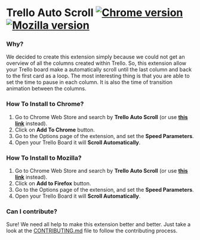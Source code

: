# Trello Auto Scroll [![Chrome version][badge-chrome]][link-chrome] [![Mozilla version][badge-mozilla]][link-mozilla]

[badge-chrome]: https://img.shields.io/badge/Chrome-v1.3-blue.svg
[link-chrome]: https://chrome.google.com/webstore/detail/trello-auto-scroll/iheeklbhnidcdjfkonakkkbbjophomkk "Version published on Chrome Web Store"

[badge-mozilla]: https://img.shields.io/badge/Mozilla-v1.3-orange.svg
[link-mozilla]: https://addons.mozilla.org/addon/trello-auto-scroll/ "Version published on Mozilla Add-ons"

### Why?
We decided to create this extension simply because we could not get an overview of all the columns created within Trello.
So, this extension allow your Trello board make a automatically scroll until the last column and back to the first card as a loop.
The most interesting thing is that you are able to set the time to pause in each column. It is also the time of transition animation between the columns.

### How To Install to Chrome?
1. Go to Chrome Web Store and search by **Trello Auto Scroll** (or use **[this link](https://chrome.google.com/webstore/detail/trello-auto-scroll/iheeklbhnidcdjfkonakkkbbjophomkk)** instead).
2. Click on **Add To Chrome** button.
3. Go to the Options page of the extension, and set the **Speed Parameters**.
4. Open your Trello Board it will **Scroll Automatically**.

### How To Install to Mozilla?
1. Go to Chrome Web Store and search by **Trello Auto Scroll** (or use **[this link](https://addons.mozilla.org/en-US/firefox/addon/trello-auto-scroll/)** instead).
2. Click on **Add to Firefox** button.
3. Go to the Options page of the extension, and set the **Speed Parameters**.
4. Open your Trello Board it will **Scroll Automatically**.

### Can I contribute?
Sure! We need all help to make this extension better and better. Just take a look at the [CONTRIBUTING.md](https://github.com/williankeller/trello-auto-scroll/blob/master/CONTRIBUTING.md) file to follow the contributing process. 
